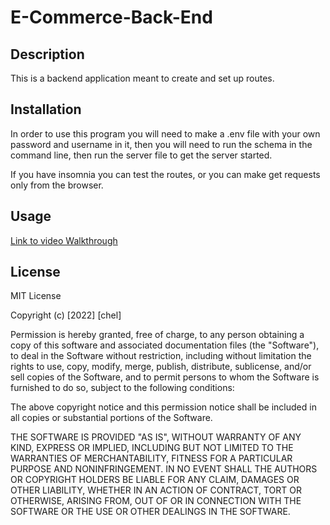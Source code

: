 # E-Commerce-Back-End

## Description 
This is a backend application meant to create and set up routes. 

## Installation

In order to use this program you will  need to make a .env file with your own password and username in it, then you will need to run the schema in the command line, then run the server file to get the server started. 

If you have insomnia you can test the routes, or you can make get requests only from the browser.

## Usage 

[Link to video Walkthrough](https://youtu.be/5c76RMZHFeE)

## License
MIT License

Copyright (c) [2022] [chel]

Permission is hereby granted, free of charge, to any person obtaining a copy
of this software and associated documentation files (the "Software"), to deal
in the Software without restriction, including without limitation the rights
to use, copy, modify, merge, publish, distribute, sublicense, and/or sell
copies of the Software, and to permit persons to whom the Software is
furnished to do so, subject to the following conditions:

The above copyright notice and this permission notice shall be included in all
copies or substantial portions of the Software.

THE SOFTWARE IS PROVIDED "AS IS", WITHOUT WARRANTY OF ANY KIND, EXPRESS OR
IMPLIED, INCLUDING BUT NOT LIMITED TO THE WARRANTIES OF MERCHANTABILITY,
FITNESS FOR A PARTICULAR PURPOSE AND NONINFRINGEMENT. IN NO EVENT SHALL THE
AUTHORS OR COPYRIGHT HOLDERS BE LIABLE FOR ANY CLAIM, DAMAGES OR OTHER
LIABILITY, WHETHER IN AN ACTION OF CONTRACT, TORT OR OTHERWISE, ARISING FROM,
OUT OF OR IN CONNECTION WITH THE SOFTWARE OR THE USE OR OTHER DEALINGS IN THE
SOFTWARE.